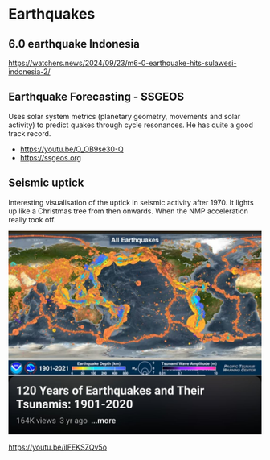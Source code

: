 # Earthquakes

## 6.0 earthquake Indonesia

https://watchers.news/2024/09/23/m6-0-earthquake-hits-sulawesi-indonesia-2/

## Earthquake Forecasting - SSGEOS

Uses solar system metrics (planetary geometry, movements and solar activity) to predict quakes through cycle resonances. He has quite a good track record.
- https://youtu.be/O_OB9se30-Q
- https://ssgeos.org

## Seismic uptick

Interesting visualisation of the uptick in seismic activity after 1970. It lights up like a Christmas tree from then onwards. When the NMP acceleration really took off.

![](img/seismic-uptick.jpg)

https://youtu.be/ilFEKSZQv5o